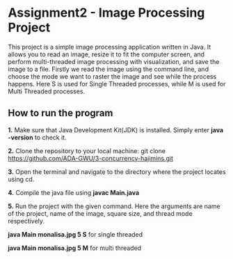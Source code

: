 

# Assignment2 - Image Processing Project
This project is a simple image processing application written in Java. It allows you to read an image, resize it to fit the computer screen, and perform multi-threaded image processing with visualization, and save the image to a file. Firstly we read the image using the command line, and choose the mode we want to raster the image and see while the process happens. Here S is used for Single Threaded processes, while M is used for Multi Threaded processes.


## How to run the program
<b>1.</b> Make sure that Java Development Kit(JDK) is installed. Simply enter <b>java -version</b> to check it.

<b>2.</b>  Clone the repository to your local machine:
    git clone https://github.com/ADA-GWU/3-concurrency-hajimins.git
    
<b>3.</b>  Open the terminal and navigate to the directory where the project locates using cd.

<b>4.</b> Compile the java file using              <b>javac Main.java</b>

<b>5.</b> Run the project with the given command. Here the arguments are name of the project, name of the image, square size, and thread mode respectively.

<b>java Main monalisa.jpg 5 S</b> for single threaded

<b>java Main monalisa.jpg 5 M</b> for multi threaded
